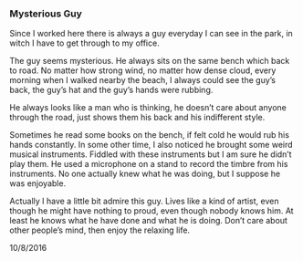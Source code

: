 ### Mysterious Guy
Since I worked here there is always a guy everyday I can see in the park, in witch I have to get through to my office.

The guy seems mysterious. He always sits on the same bench which back to road. No matter how strong wind, no matter how dense cloud, every morning when I walked nearby the beach, I always could see the guy’s back, the guy’s hat and the guy’s hands were rubbing.

He always looks like a man who is thinking, he doesn’t care about anyone through the road, just shows them his back and his indifferent style.

Sometimes he read some books on the bench, if felt cold he would rub his hands constantly. In some other time, I also noticed he brought some weird musical instruments. Fiddled with these instruments but I am sure he didn’t play them. He used a microphone on a stand to record the timbre from his instruments. No one actually knew what he was doing, but I suppose he was enjoyable.

Actually I have a little bit admire this guy. Lives like a kind of artist, even though he might have nothing to proud, even though nobody knows him. At least he knows what he have done and what he is doing. Don’t care about other people’s mind, then enjoy the relaxing life.

10/8/2016

